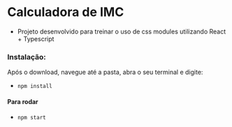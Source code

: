 # Calculadora de IMC

- Projeto desenvolvido para treinar o uso de css modules 
utilizando React + Typescript

### Instalação:
Após o download, navegue até a pasta, abra o seu terminal e digite:


- `npm install`

#### Para rodar
- `npm start`




